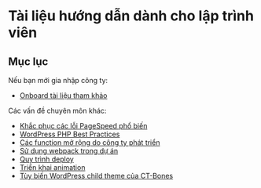 # Tài liệu hướng dẫn dành cho lập trình viên

## Mục lục

Nếu bạn mới gia nhập công ty:

- [Onboard tài liệu tham khảo](onboard.md)

Các vấn đề chuyên môn khác:

- [Khắc phục các lỗi PageSpeed phổ biến](pagespeed-insights.md)
- [WordPress PHP Best Practices](wordpress-php.md)
- [Các function mở rộng do công ty phát triển](wordpress-custom-helpers.md)
- [Sử dụng webpack trong dự án](webpack.md)
- [Quy trình deploy](deploy.md)
- [Triển khai animation](animation.md)
- [Tùy biến WordPress child theme của CT-Bones](ct-bones-child-theme.md) 
